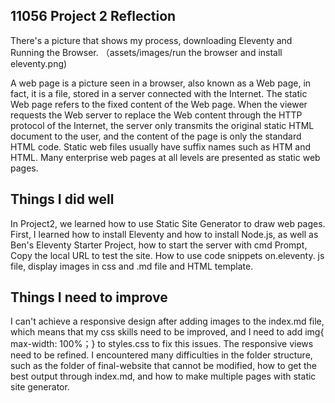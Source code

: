 
## 11056 Project 2 Reflection

There's a picture that shows my process, downloading Eleventy and Running the Browser. （assets/images/run the browser and install eleventy.png)

A web page is a picture seen in a browser, also known as a Web page, in fact, it is a file, stored in a server connected with the Internet. The static Web page refers to the fixed content of the Web page. When the viewer requests the Web server to replace the Web content through the HTTP protocol of the Internet, the server only transmits the original static HTML document to the user, and the content of the page is only the standard HTML code. Static web files usually have suffix names such as HTM and HTML. Many enterprise web pages at all levels are presented as static web pages.

## Things I did well 
In Project2, we learned how to use Static Site Generator to draw web pages. First, I learned how to install Eleventy and how to install Node.js, as well as Ben's Eleventy Starter Project, how to start the server with cmd Prompt, Copy the local URL to test the site. How to use code snippets on.eleventy. js file, display images in css and .md file and HTML template. 

## Things I need to improve

I can't achieve a responsive design after adding images to the index.md file, which means that my css skills need to be improved, and I need to add img{ max-width: 100%；} to styles.css to fix this issues. The responsive views need to be refined. I encountered many difficulties in the folder structure, such as the folder of final-website that cannot be modified, how to get the best output through index.md, and how to make multiple pages with static site generator.

